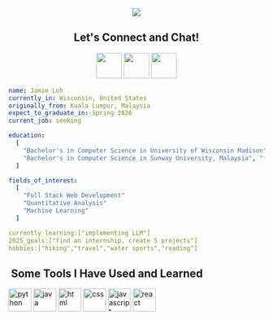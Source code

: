 <p align="center">
  <img src="https://capsule-render.vercel.app/api?type=venom&color=auto&height=300&section=header&text=Hey%20Everyone!!&fontSize=80&animation=twinkling" />
</p>

<h2 align="center">Let's Connect and Chat! </h2>
<p align="center">
  <a href="https://www.linkedin.com/in/loh-zi-rui-927665203"><img height="50" src="https://cdn4.iconfinder.com/data/icons/colorful-guache-social-media-logos-1/159/social-media_linkedin-256.png"/></a>
  <a href="#"><img height="50" src="https://cdn3.iconfinder.com/data/icons/colorful-guache-social-media-logos-1/159/social-media_web-1024.png"/></a>
<!--   <a href="#"><img height="50" src="https://user-images.githubusercontent.com/46517096/166974368-9798f39f-1f46-499c-b14e-81f0a3f83a06.png"/></a> -->
  <a href="mailto:ziruiloh0110@gmail.com"><img height="50" src="https://cdn3.iconfinder.com/data/icons/colorful-guache-social-media-logos-1/159/social-media_gmail-256.png"/></a>
  
</p>

```yaml
name: Jamie Loh
currently_in: Wisconsin, United States
originally_from: Kuala Lumpur, Malaysia
expect_to_graduate_in: Spring 2026
current_job: seeking

education:
  [
    "Bachelor's in Computer Science in University of Wisconsin Madison", "junior and senior"
    "Bachelor's in Computer Science in Sunway University, Malaysia", "freshman and sophomore"
  ]

fields_of_interest:
  [
    "Full Stack Web Development"
    "Quantitative Analysis"
    "Machine Learning"
  ]

currently_learning:["implementing LLM"]
2025_goals:["find an internship, create 5 projects"]
hobbies:["hiking","travel","water sports","reading"]
```
<h2>  &nbsp;Some Tools I Have Used and Learned</h2>
<p align="left">
<img src="https://cdn.jsdelivr.net/gh/devicons/devicon@latest/icons/python/python-original.svg" alt="python" width="45" height="45"/>
<img src="https://cdn.jsdelivr.net/gh/devicons/devicon@latest/icons/java/java-original-wordmark.svg" alt="java" width="45" height="45"/>
<img src="https://cdn.jsdelivr.net/gh/devicons/devicon@latest/icons/html5/html5-original.svg" alt="html" width="45" height="45"/>
<img src="https://cdn.jsdelivr.net/gh/devicons/devicon@latest/icons/css3/css3-original.svg" alt="css" width="45" height="45"/>
<img src="https://cdn.jsdelivr.net/gh/devicons/devicon@latest/icons/javascript/javascript-original.svg" alt="javascript" width="45" height="45"/>
<img src="https://cdn.jsdelivr.net/gh/devicons/devicon@latest/icons/react/react-original-wordmark.svg" alt="react" width="45" height="45"/>

</p>
